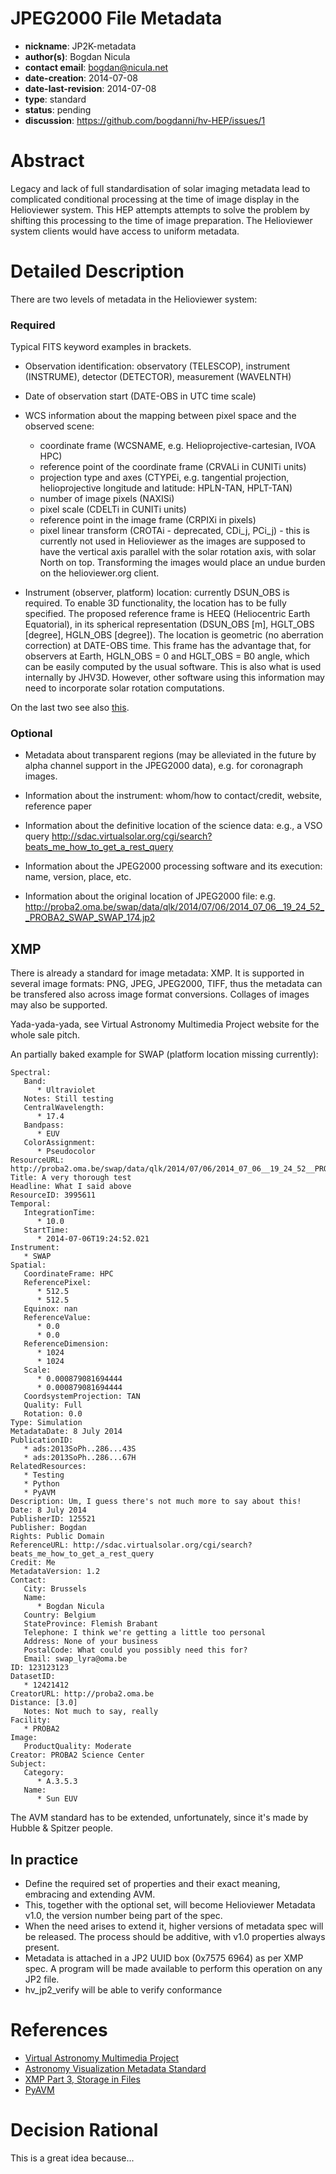 # JPEG2000 File Metadata
* **nickname**: JP2K-metadata
* **author(s)**: Bogdan Nicula
* **contact email**: bogdan@nicula.net
* **date-creation**: 2014-07-08
* **date-last-revision**: 2014-07-08
* **type**: standard
* **status**: pending
* **discussion**: https://github.com/bogdanni/hv-HEP/issues/1

# Abstract
Legacy and lack of full standardisation of solar imaging metadata lead to complicated conditional processing at the time of image display in the Helioviewer system. This HEP attempts attempts to solve the problem by shifting this processing to the time of image preparation. The Helioviewer system clients would have access to uniform metadata.

# Detailed Description
There are two levels of metadata in the Helioviewer system:

### Required

Typical FITS keyword examples in brackets.

* Observation identification: observatory (TELESCOP), instrument (INSTRUME), detector (DETECTOR), measurement (WAVELNTH)

* Date of observation start (DATE-OBS in UTC time scale)

* WCS information about the mapping between pixel space and the observed scene:
  * coordinate frame (WCSNAME, e.g. Helioprojective-cartesian, IVOA HPC)
  * reference point of the coordinate frame (CRVALi in CUNITi units)
  * projection type and axes (CTYPEi, e.g. tangential projection, helioprojective longitude and latitude: HPLN-TAN, HPLT-TAN)
  * number of image pixels (NAXISi)
  * pixel scale (CDELTi in CUNITi units)
  * reference point in the image frame (CRPIXi in pixels)
  * pixel linear transform (CROTAi - deprecated, CDi_j, PCi_j) - this is currently not used in Helioviewer as the images are supposed to have the vertical axis parallel with the solar rotation axis, with solar North on top. Transforming the images would place an undue burden on the helioviewer.org client.

* Instrument (observer, platform) location: currently DSUN_OBS is required. To enable 3D functionality, the location has to be fully specified. The proposed reference frame is HEEQ (Heliocentric Earth Equatorial), in its spherical representation (DSUN_OBS [m], HGLT_OBS [degree], HGLN_OBS [degree]). The location is geometric (no aberration correction) at DATE-OBS time. This frame has the advantage that, for observers at Earth, HGLN_OBS = 0 and HGLT_OBS = B0 angle, which can be easily computed by the usual software. This is also what is used internally by JHV3D. However, other software using this information may need to incorporate solar rotation computations.

On the last two see also [this](http://www.aanda.org/articles/aa/pdf/2010/07/aa10357-08.pdf). 

### Optional

* Metadata about transparent regions (may be alleviated in the future by alpha channel support in the JPEG2000 data), e.g. for coronagraph images.

* Information about the instrument: whom/how to contact/credit, website, reference paper

* Information about the definitive location of the science data: e.g., a VSO query http://sdac.virtualsolar.org/cgi/search?beats_me_how_to_get_a_rest_query

* Information about the JPEG2000 processing software and its execution: name, version, place, etc.

* Information about the original location of JPEG2000 file: e.g. http://proba2.oma.be/swap/data/qlk/2014/07/06/2014_07_06__19_24_52__PROBA2_SWAP_SWAP_174.jp2

## XMP

There is already a standard for image metadata: XMP. It is supported in several image formats: PNG, JPEG, JPEG2000, TIFF, thus the metadata can be transfered also across image format conversions. Collages of images may also be supported.

Yada-yada-yada, see Virtual Astronomy Multimedia Project website for the whole sale pitch.

An partially baked example for SWAP (platform location missing currently):

```
Spectral:
   Band:
      * Ultraviolet
   Notes: Still testing
   CentralWavelength:
      * 17.4
   Bandpass:
      * EUV
   ColorAssignment:
      * Pseudocolor
ResourceURL: http://proba2.oma.be/swap/data/qlk/2014/07/06/2014_07_06__19_24_52__PROBA2_SWAP_SWAP_174.jp2
Title: A very thorough test
Headline: What I said above
ResourceID: 3995611
Temporal:
   IntegrationTime:
      * 10.0
   StartTime:
      * 2014-07-06T19:24:52.021
Instrument:
   * SWAP
Spatial:
   CoordinateFrame: HPC
   ReferencePixel:
      * 512.5
      * 512.5
   Equinox: nan
   ReferenceValue:
      * 0.0
      * 0.0
   ReferenceDimension:
      * 1024
      * 1024
   Scale:
      * 0.000879081694444
      * 0.000879081694444
   CoordsystemProjection: TAN
   Quality: Full
   Rotation: 0.0
Type: Simulation
MetadataDate: 8 July 2014
PublicationID:
   * ads:2013SoPh..286...43S
   * ads:2013SoPh..286...67H
RelatedResources:
   * Testing
   * Python
   * PyAVM
Description: Um, I guess there's not much more to say about this!
Date: 8 July 2014
PublisherID: 125521
Publisher: Bogdan
Rights: Public Domain
ReferenceURL: http://sdac.virtualsolar.org/cgi/search?beats_me_how_to_get_a_rest_query
Credit: Me
MetadataVersion: 1.2
Contact:
   City: Brussels
   Name:
      * Bogdan Nicula
   Country: Belgium
   StateProvince: Flemish Brabant
   Telephone: I think we're getting a little too personal
   Address: None of your business
   PostalCode: What could you possibly need this for?
   Email: swap_lyra@oma.be
ID: 123123123
DatasetID:
   * 12421412
CreatorURL: http://proba2.oma.be
Distance: [3.0]
   Notes: Not much to say, really
Facility:
   * PROBA2
Image:
   ProductQuality: Moderate
Creator: PROBA2 Science Center
Subject:
   Category:
      * A.3.5.3
   Name:
      * Sun EUV
```

The AVM standard has to be extended, unfortunately, since it's made by Hubble & Spitzer people.

## In practice

* Define the required set of properties and their exact meaning, embracing and extending AVM.
* This, together with the optional set, will become Helioviewer Metadata v1.0, the version number being part of the spec.
* When the need arises to extend it, higher versions of metadata spec will be released. The process should be additive, with v1.0 properties always present.
* Metadata is attached in a JP2 UUID box (0x7575 6964) as per XMP spec. A program will be made available to perform this operation on any JP2 file.
* hv_jp2_verify will be able to verify conformance

# References
* [Virtual Astronomy Multimedia Project](http://www.virtualastronomy.org)
* [Astronomy Visualization Metadata Standard](http://www.virtualastronomy.org/AVM_DRAFTVersion12_rlh02.pdf)
* [XMP Part 3, Storage in Files](http://wwwimages.adobe.com/content/dam/Adobe/en/devnet/xmp/pdfs/XMPSpecificationPart3.pdf)
* [PyAVM](https://github.com/bogdanni/pyavm)

# Decision Rational
This is a great idea because...
